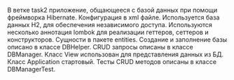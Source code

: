 В ветке task2 приложение, общающееся с базой данных при помощи фреймворка Hibernate. Конфигурация в xml файле. 
Используется база данных H2, для обеспечения независимого доступа.
Используются несколько аннотация lombok для реализации геттеров, сеттеров и конструкторов.
Сущности в пакете entities.
Создание и заполнение базы описано в классе DBHelper.
CRUD запросы описаны в классе DBManager.
Класс View использован для представления данных из БД.
Класс Application стартовый.
Тесты CRUD методов описаны в классе DBManagerTest.
